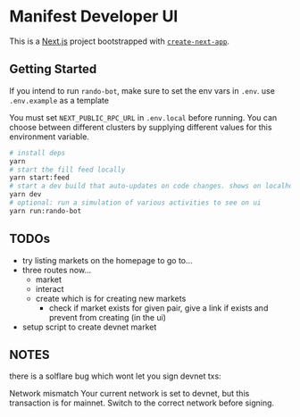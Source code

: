 # Manifest Developer UI

This is a [Next.js](https://nextjs.org/) project bootstrapped with [`create-next-app`](https://github.com/vercel/next.js/tree/canary/packages/create-next-app).

## Getting Started

If you intend to run `rando-bot`, make sure to set the env vars in `.env`. use `.env.example` as a template

You must set `NEXT_PUBLIC_RPC_URL` in `.env.local` before running. You can choose between different clusters by supplying different values for this environment variable.

```bash
# install deps
yarn
# start the fill feed locally
yarn start:feed
# start a dev build that auto-updates on code changes. shows on localhost:3000
yarn dev
# optional: run a simulation of various activities to see on ui
yarn run:rando-bot
```

## TODOs

- try listing markets on the homepage to go to...
- three routes now...
  - market
  - interact
  - create which is for creating new markets
    - check if market exists for given pair, give a link if exists and prevent from creating (in the ui)
- setup script to create devnet market

## NOTES

there is a solflare bug which wont let you sign devnet txs:

Network mismatch
Your current network is set to devnet, but this transaction is for mainnet. Switch to the correct network before signing.
